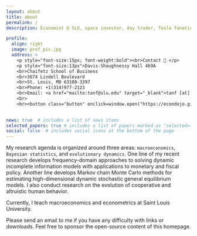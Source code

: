 ```yaml
---
layout: about
title: about
permalink: /
description: Economist @ SLU, space investor, day trader, Tesla fanatic.

profile:
  align: right
  image: prof_pic.jpg
  address: > 
    <p style="font-size:15px; font-weight:bold"><br>Contact 📮 </p>
    <p style="font-size:13px">Davis-Shaughnessy Hall 469A
    <br>Chaifetz School of Business
    <br>3674 Lindell Boulevard
    <br>St. Louis, MO 63108-3397
    <br>Phone: +1(314)977-2123
    <br>Email: <a href="mailto:tanf@slu.edu" target="_blank">tanf [at] slu.edu </a>
    <br>
    <br><button class="button" onclick=window.open("https://econdojo.github.io/assets/img/paypal.jpg","demo","width=500,height=500,left=500,top=200,toolbar=0,status=0,")>💚 Sponsor</button></p>
    

news: true  # includes a list of news items
selected_papers: true # includes a list of papers marked as "selected={true}"
social: false  # includes social icons at the bottom of the page
---
```


My research agenda is organized around three areas: `macroeconomics`, `Bayesian statistics`, and `evolutionary dynamics`. One line of my recent research develops frequency-domain approaches to solving dynamic incomplete information models with applications to monetary and fiscal policy. Another line develops Markov chain Monte Carlo methods for estimating high-dimensional dynamic stochastic general equilibrium models. I also conduct research on the evolution of cooperative and altruistic human behavior.

Currently, I teach macroeconomics and econometrics at Saint Louis University.

Please send an email to me if you have any difficulty with links or downloads. Feel free to sponsor the open-source content of this homepage.
